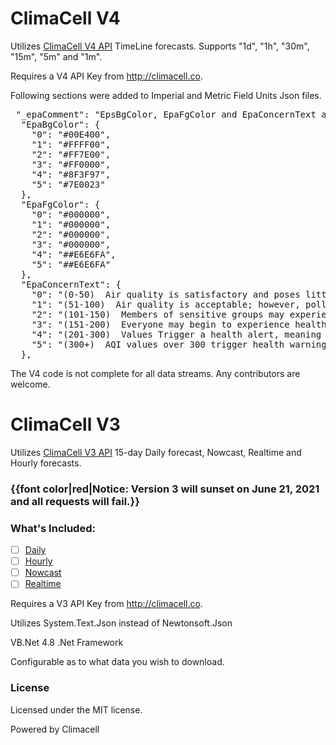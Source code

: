 # ClimaCell V4 #

Utilizes [ClimaCell V4 API](https://developer.climacell.co/) TimeLine forecasts.  Supports "1d", "1h", "30m", "15m", "5m" and "1m".

Requires a V4 API Key from http://climacell.co.

Following sections were added to Imperial and Metric Field Units Json files.

<pre>
 "_epaComment": "EpsBgColor, EpaFgColor and EpaConcernText added to enhance AQI data response.",
  "EpaBgColor": {
    "0": "#00E400",
    "1": "#FFFF00",
    "2": "#FF7E00",
    "3": "#FF0000",
    "4": "#8F3F97",
    "5": "#7E0023"
  },
  "EpaFgColor": {
    "0": "#000000",
    "1": "#000000",
    "2": "#000000",
    "3": "#000000",
    "4": "##E6E6FA",
    "5": "##E6E6FA"
  },
  "EpaConcernText": {
    "0": "(0-50)  Air quality is satisfactory and poses little or no health risk.",
    "1": "(51-100)  Air quality is acceptable; however, pollution in this range may pose\n a moderate health concern for a very small number of individuals. People\n who are unusually sensitive to ozone or particle pollution may experience\n respiratory symptoms.",
    "2": "(101-150)  Members of sensitive groups may experience health effects, but the\n general public is unlikely to be affected.",
    "3": "(151-200)  Everyone may begin to experience health effects but members of sensitive\n groups may experience more serious health effects.",
    "4": "(201-300)  Values Trigger a health alert, meaning everyone may experience more\n serious health effects.",
    "5": "(300+)  AQI values over 300 trigger health warnings of emergency conditions. The\n entire population is even more likely to be affected by serious health\n effects."
  },
</pre>

The V4 code is not complete for all data streams.  Any contributors are welcome.

# ClimaCell V3 #
Utilizes [ClimaCell V3 API](https://developer.climacell.co/) 15-day Daily forecast, Nowcast, Realtime and Hourly forecasts.

### {{font color|red|Notice: Version 3 will sunset on June 21, 2021 and all requests will fail.}} ###

### What's Included: ###
- [ ] [Daily](https://developer.climacell.co/v3/reference#get-daily)
- [ ] [Hourly](https://developer.climacell.co/v3/reference#get-hourly)
- [ ] [Nowcast](https://developer.climacell.co/v3/reference#get-nowcast)
- [ ] [Realtime](https://developer.climacell.co/v3/reference#get-realtime)

Requires a V3 API Key from http://climacell.co.

Utilizes System.Text.Json instead of Newtonsoft.Json

VB.Net 4.8 .Net Framework

Configurable as to what data you wish to download.

### License ###
Licensed under the MIT license.

Powered by Climacell
